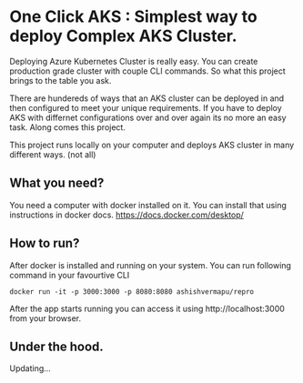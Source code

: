 # One Click AKS : Simplest way to deploy Complex AKS Cluster.

Deploying Azure Kubernetes Cluster is really easy. You can create production grade cluster with couple CLI commands. So what this project brings to the table you ask.

There are hundereds of ways that an AKS cluster can be deployed in and then configured to meet your unique requirements. If you have to deploy AKS with differnet configurations over and over again its no more an easy task. Along comes this project. 

This project runs locally on your computer and deploys AKS cluster in many different ways. (not all)

## What you need?
You need a computer with docker installed on it. You can install that using instructions in docker docs. https://docs.docker.com/desktop/

## How to run?
After docker is installed and running on your system. You can run following command in your favourtive CLI

`docker run -it -p 3000:3000 -p 8080:8080 ashishvermapu/repro`

After the app starts running you can access it using http://localhost:3000 from your browser.


## Under the hood.
Updating...